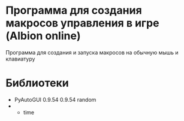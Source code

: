 # Программа для создания макросов управления в игре (Albion online)

Программа для создания и запуска макросов на обычную мышь и клавиатуру

# Библиотеки

- PyAutoGUI	0.9.54	0.9.54
random
- - time

